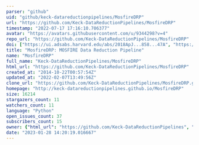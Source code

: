 ```yaml
---
parser: "github"
uid: "github/keck-datareductionpipelines/MosfireDRP"
url: "https://github.com/Keck-DataReductionPipelines/MosfireDRP"
timestamp: "2022-07-17 17:16:10.706377"
avatar: "https://avatars.githubusercontent.com/u/9344298?v=4"
repo_url: "https://github.com/Keck-DataReductionPipelines/MosfireDRP"
doi: ["https://ui.adsabs.harvard.edu/abs/2018ApJ...858...47A", "https://ui.adsabs.harvard.edu/abs/2019ascl.soft08007K/abstract"]
title: "MosfireDRP: MOSFIRE Data Reduction Pipeline"
name: "MosfireDRP"
full_name: "Keck-DataReductionPipelines/MosfireDRP"
html_url: "https://github.com/Keck-DataReductionPipelines/MosfireDRP"
created_at: "2014-10-22T00:57:54Z"
updated_at: "2022-02-07T13:49:56Z"
clone_url: "https://github.com/Keck-DataReductionPipelines/MosfireDRP.git"
homepage: "http://keck-datareductionpipelines.github.io/MosfireDRP"
size: 16214
stargazers_count: 11
watchers_count: 11
language: "Python"
open_issues_count: 37
subscribers_count: 15
owner: {"html_url": "https://github.com/Keck-DataReductionPipelines", "avatar_url": "https://avatars.githubusercontent.com/u/9344298?v=4", "login": "Keck-DataReductionPipelines", "type": "Organization"}
date: "2023-01-28 14:20:19.016667"
---
```

